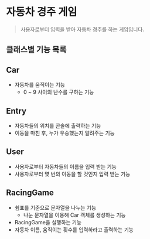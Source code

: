 # 자동차 경주 게임
> 사용자로부터 입력을 받아 자동차 경주를 하는 게임입니다.

## 클래스별 기능 목록

## Car
- 자동차를 움직이는 기능
	- 0 ~ 9 사이의 난수를 구하는 기능

## Entry
- 자동차들의 위치를 콘솔에 출력하는 기능
- 이동을 마친 후, 누가 우승했는지 알려주는 기능

## User
- 사용자로부터 자동차들의 이름을 입력 받는 기능
- 사용자로부터 몇 번의 이동을 할 것인지 입력 받는 기능

## RacingGame
- 쉼표를 기준으로 문자열을 나누는 기능
	- 나눈 문자열을 이용해 Car 객체를 생성하는 기능
- RacingGame을 실행하는 기능
- 자동차 이름, 움직이는 횟수를 입력하라고 출력하는 기능


